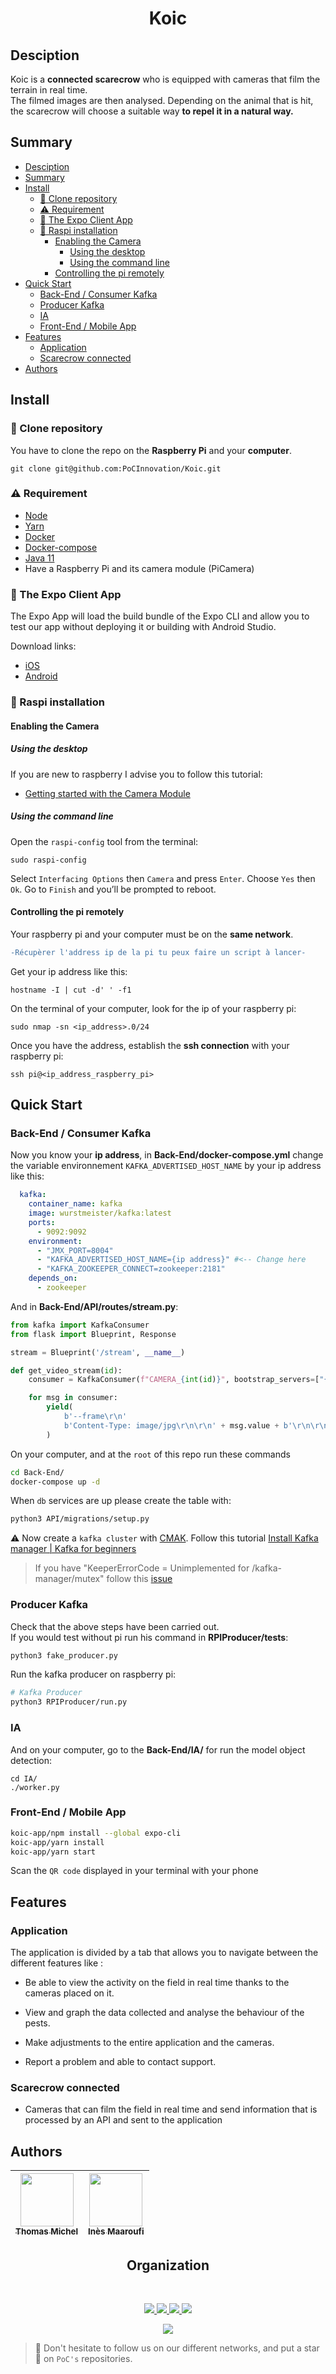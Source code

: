 <h1 align=center>
Koic
</h1>

## Desciption

Koic is a **connected scarecrow** who is equipped with cameras that film the terrain in real time.  
The filmed images are then analysed. Depending on the animal that is hit, the scarecrow will choose a suitable way **to repel it in a natural way.**

## Summary
- [Desciption](#desciption)
- [Summary](#summary)
- [Install](#install)
  - [:rocket: Clone repository](#rocket-clone-repository)
  - [:warning: Requirement](#warning-requirement)
  - [:iphone: The Expo Client App](#iphone-the-expo-client-app)
  - [:strawberry: Raspi installation](#strawberry-raspi-installation)
    - [Enabling the Camera](#enabling-the-camera)
      - [Using the desktop](#using-the-desktop)
      - [Using the command line](#using-the-command-line)
    - [Controlling the pi remotely](#controlling-the-pi-remotely)
- [Quick Start](#quick-start)
  - [Back-End / Consumer Kafka](#back-end--consumer-kafka)
  - [Producer Kafka](#producer-kafka)
  - [IA](#ia)
  - [Front-End / Mobile App](#front-end--mobile-app)
- [Features](#features)
  - [Application](#application)
  - [Scarecrow connected](#scarecrow-connected)
- [Authors](#authors)

## Install

### :rocket: Clone repository
You have to clone the repo on the **Raspberry Pi** and your **computer**.

```shell
git clone git@github.com:PoCInnovation/Koic.git
```

### :warning: Requirement

- [Node](https://nodejs.org/en/download/)
- [Yarn](https://classic.yarnpkg.com/en/docs/install/#debian-stable)
- [Docker](https://docs.docker.com/get-docker/)
- [Docker-compose](https://docs.docker.com/compose/install/)
- [Java 11](https://www.oracle.com/java/technologies/javase-jdk11-downloads.html)
- Have a Raspberry Pi and its camera module (PiCamera)

### :iphone: The Expo Client App

The Expo App will load the build bundle of the Expo CLI and allow you to test our app without deploying it or building with Android Studio.

Download links:
- [iOS](https://apps.apple.com/us/app/expo-client/id982107779)
- [Android](https://play.google.com/store/apps/details?id=host.exp.exponent)

### :strawberry: Raspi installation
#### Enabling the Camera
##### Using the desktop

If you are new to raspberry I advise you to follow this tutorial:  
- [Getting started with the Camera Module](https://projects.raspberrypi.org/en/projects/getting-started-with-picamera)

##### Using the command line

Open the `raspi-config` tool from the terminal:
```shell
sudo raspi-config
```
Select `Interfacing Options` then `Camera` and press `Enter`. Choose `Yes` then `Ok`. Go to `Finish` and you’ll be prompted to reboot.

#### Controlling the pi remotely

Your raspberry pi and your computer must be on the **same network**.

```diff
-Récupèrer l'address ip de la pi tu peux faire un script à lancer-
```

Get your ip address like this:
```shell
hostname -I | cut -d' ' -f1
```

On the terminal of your computer, look for the ip of your raspberry pi:
```shell
sudo nmap -sn <ip_address>.0/24
```

Once you have the address, establish the **ssh connection** with your raspberry pi:

```shell
ssh pi@<ip_address_raspberry_pi>
```

## Quick Start
### Back-End / Consumer Kafka

Now you know your **ip address**, in **Back-End/docker-compose.yml** change the variable environnement `KAFKA_ADVERTISED_HOST_NAME` by your ip address like this:
```yml
  kafka:
    container_name: kafka
    image: wurstmeister/kafka:latest
    ports:
      - 9092:9092
    environment:
      - "JMX_PORT=8004"
      - "KAFKA_ADVERTISED_HOST_NAME={ip address}" #<-- Change here
      - "KAFKA_ZOOKEEPER_CONNECT=zookeeper:2181"
    depends_on:
      - zookeeper
```
And in **Back-End/API/routes/stream.py**:
```py
from kafka import KafkaConsumer
from flask import Blueprint, Response

stream = Blueprint('/stream', __name__)

def get_video_stream(id):
    consumer = KafkaConsumer(f"CAMERA_{int(id)}", bootstrap_servers=["{ip address}:9092"]) #<-- Change here

    for msg in consumer:
        yield(
            b'--frame\r\n'
            b'Content-Type: image/jpg\r\n\r\n' + msg.value + b'\r\n\r\n'
        )
```

On your computer, and at the `root` of this repo run these commands

```bash
cd Back-End/
docker-compose up -d
```
When ```db``` services are up please create the table with:

```bash
python3 API/migrations/setup.py
```
:warning:
Now create a `kafka cluster` with [CMAK](https://github.com/yahoo/CMAK).
Follow this tutorial [Install Kafka manager | Kafka for beginners](https://www.youtube.com/watch?v=AlQfpG10vAc&list=PLxoOrmZMsAWxXBF8h_TPqYJNsh3x4GyO4&index=5)  
> If you have "KeeperErrorCode = Unimplemented for /kafka-manager/mutex" follow this [issue](https://github.com/yahoo/CMAK/issues/731#issuecomment-643880544)

### Producer Kafka

Check that the above steps have been carried out.  
If you would test without pi run his command in **RPIProducer/tests**:
```bash
python3 fake_producer.py
```

Run the kafka producer on raspberry pi:

```bash
# Kafka Producer
python3 RPIProducer/run.py
```

### IA

And on your computer, go to the **Back-End/IA/** for run the model object detection:
```
cd IA/
./worker.py
```

### Front-End / Mobile App

```bash
koic-app/npm install --global expo-cli
koic-app/yarn install
koic-app/yarn start
```

Scan the `QR code` displayed in your terminal with your phone

## Features

### Application

The application is divided by a tab that allows you to navigate between the different features like :

-  Be able to view the activity on the field in real time thanks to the cameras placed on it.
- View and graph the data collected and analyse the behaviour of the pests.

- Make adjustments to the entire application and the cameras.

- Report a problem and able to contact support.

### Scarecrow connected

- Cameras that can film the field in real time and send information that is processed by an API and sent to the application 

## Authors

| [<img src="https://github.com/pr0m3th3usEx.png?size=85" width=85><br><sub>Thomas Michel</sub>](https://github.com/pr0m3th3usEx) | [<img src="https://github.com/Happinesseuh.png?size=85" width=85><br><sub>Inès Maaroufi</sub>](https://github.com/Happinesseuh) 
| :---: | :---: |
<h2 align=center>
Organization
</h2>
<br/>
<p align='center'>
    <a href="https://www.linkedin.com/company/pocinnovation/mycompany/">
        <img src="https://img.shields.io/badge/LinkedIn-0077B5?style=for-the-badge&logo=linkedin&logoColor=white">
    </a>
    <a href="https://www.instagram.com/pocinnovation/">
        <img src="https://img.shields.io/badge/Instagram-E4405F?style=for-the-badge&logo=instagram&logoColor=white">
    </a>
    <a href="https://twitter.com/PoCInnovation">
        <img src="https://img.shields.io/badge/Twitter-1DA1F2?style=for-the-badge&logo=twitter&logoColor=white">
    </a>
    <a href="https://discord.com/invite/Yqq2ADGDS7">
        <img src="https://img.shields.io/badge/Discord-7289DA?style=for-the-badge&logo=discord&logoColor=white">
    </a>
</p>
<p align=center>
    <a href="https://www.poc-innovation.fr/">
        <img src="https://img.shields.io/badge/WebSite-1a2b6d?style=for-the-badge&logo=GitHub Sponsors&logoColor=white">
    </a>
</p>

> :rocket: Don't hesitate to follow us on our different networks, and put a star 🌟 on `PoC's` repositories.